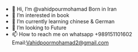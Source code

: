 - 👋 Hi, I’m @vahidpourmohamad Born in Iran
- 👀 I’m interested in book
- 🌱 I’m currently learning chinese & German
- 💞️ I’m looking to Future
- 📫 How to reach me on whatsapp +989151101602 Email:Vahidpoormohamad2@gmail.com

